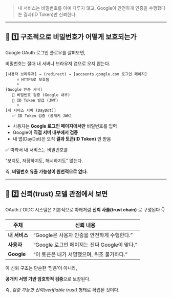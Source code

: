 > 내 서비스는 비밀번호를 아예 다루지 않고,
Google이 안전하게 인증을 수행했다는 결과(ID Token)만 신뢰한다.
> 

---

## 🧩 1️⃣ 구조적으로 비밀번호가 어떻게 보호되는가

Google OAuth 로그인 플로우를 살펴보면,

비밀번호는 절대 내 서버나 브라우저 앱으로 오지 않는다.

```
[사용자 브라우저] → (redirect) → [accounts.google.com 로그인 페이지]
     ⬆️ HTTPS로 보호됨
     ⬇️
[Google 인증 서버]
   🔐 비밀번호 검증 (Google 내부)
   🔑 ID Token 발급 (JWT)
     ⬇️
[내 서비스 서버 (DayDot)]
   ✅ ID Token 검증 (공개키 JWK)

```

- 사용자는 **Google 로그인 페이지에서만** 비밀번호를 입력
- Google이 **직접 서버 내부에서 검증**
- 내 앱(DayDot)은 오직 **결과 토큰(ID Token)** 만 받음

✅ 따라서 내 서비스는 비밀번호를

“보지도, 저장하지도, 해시하지도” 않는다.

즉, **비밀번호 유출 가능성이 원천적으로 없다.**

---

## 🧠 2️⃣ 신뢰(trust) 모델 관점에서 보면

OAuth / OIDC 시스템은 기본적으로 아래처럼 **신뢰 사슬(trust chain)** 로 구성된다 👇

| 주체 | 신뢰 내용 |
| --- | --- |
| **내 서비스** | “Google은 사용자 인증을 안전하게 수행한다.” |
| **사용자** | “Google 로그인 페이지는 진짜 Google이 맞다.” |
| **Google** | “이 토큰은 내가 서명했으며, 위조 불가하다.” |

이 신뢰 구조는 단순한 ‘믿음’이 아니라,

**공개키 서명 기반 암호학적 검증**으로 보장된다.

즉, *검증 가능한 신뢰(verifiable trust)* 형태로 확립된 것이다.
